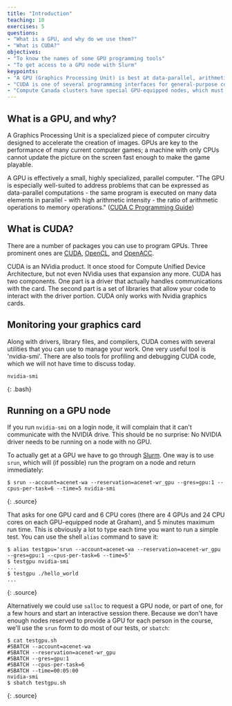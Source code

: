 ```yaml
---
title: "Introduction"
teaching: 10
exercises: 5
questions:
- "What is a GPU, and why do we use them?"
- "What is CUDA?"
objectives:
- "To know the names of some GPU programming tools"
- "To get access to a GPU node with Slurm"
keypoints:
- "A GPU (Graphics Processing Unit) is best at data-parallel, arithmetic-intense calculations"
- "CUDA is one of several programming interfaces for general-purpose computing on GPUs"
- "Compute Canada clusters have special GPU-equipped nodes, which must be requested from the scheduler"
---
```


## What is a GPU, and why?

A Graphics Processing Unit is a specialized piece of computer circuitry
designed to accelerate the creation of images.  GPUs are key to the performance
of many current computer games; a machine with only CPUs cannot update the
picture on the screen fast enough to make the game playable.

A GPU is effectively a small, highly specialized, parallel computer.  "The GPU
is especially well-suited to address problems that can be expressed as
data-parallel computations - the same program is executed on many data elements
in parallel - with high arithmetic intensity - the ratio of arithmetic
operations to memory operations." 
(<a href="https://docs.nvidia.com/cuda/cuda-c-programming-guide/index.html">CUDA
C Programming Guide</a>)

## What is CUDA?

There are a number of packages you can use to program GPUs. 
Three prominent ones are 
<a href="https://developer.nvidia.com/cuda-zone">CUDA</a>,
<a href="https://www.khronos.org/opencl/">OpenCL</a>, and 
<a href="https://www.openacc.org/">OpenACC</a>.

CUDA is an NVidia product. It once stood for Compute Unified Device
Architecture, but not even NVidia uses that expansion any more. CUDA has two
components. One part is a driver that actually handles communications with the
card. The second part is a set of libraries that allow your code to interact
with the driver portion. CUDA only works with Nvidia graphics cards.

## Monitoring your graphics card

Along with drivers, library files, and compilers, CUDA comes with several
utilities that you can use to manage your work. One very useful tool is
'nvidia-smi'.  There are also tools for profiling and debugging CUDA code,
which we will not have time to discuss today.

~~~
nvidia-smi
~~~
{: .bash}

## Running on a GPU node

If you run `nvidia-smi` on a login node, it will complain that it can't
communicate with the NVIDIA drive. This should be no surprise: No NVIDIA driver
needs to be running on a node with no GPU.

To actually get at a GPU we have to go through 
<a href="https://docs.computecanada.ca/wiki/Running_jobs#Interactive_jobs">Slurm</a>.
One way is to use `srun`, which will (if possible) run the 
program on a node and return immediately:

~~~
$ srun --account=acenet-wa --reservation=acenet-wr_gpu --gres=gpu:1 --cpus-per-task=6 --time=5 nvidia-smi
~~~
{: .source}

That asks for one GPU card and 6 CPU cores (there are 4 GPUs and 24 CPU cores
on each GPU-equipped node at Graham), and 5 minutes maximum run time.  This is
obviously a lot to type each time you want to run a simple test.  You can use
the shell `alias` command to save it:

~~~
$ alias testgpu='srun --account=acenet-wa --reservation=acenet-wr_gpu --gres=gpu:1 --cpus-per-task=6 --time=5'
$ testgpu nvidia-smi
...
$ testgpu ./hello_world
...
~~~
{: .source}

Alternatively we could use `salloc` to request a GPU node, or part of one, for
a few hours and start an interactive session there. Because we don't have
enough nodes reserved to provide a GPU for each person in the course, we'll use
the `srun` form to do most of our tests, or `sbatch`:

~~~
$ cat testgpu.sh
#SBATCH --account=acenet-wa
#SBATCH --reservation=acenet-wr_gpu
#SBATCH --gres=gpu:1
#SBATCH --cpus-per-task=6
#SBATCH --time=00:05:00
nvidia-smi
$ sbatch testgpu.sh
~~~
{: .source}


